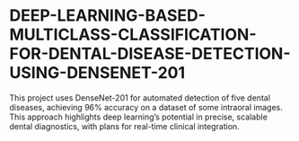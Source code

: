 # DEEP-LEARNING-BASED-MULTICLASS-CLASSIFICATION-FOR-DENTAL-DISEASE-DETECTION-USING-DENSENET-201
This project uses DenseNet-201 for automated detection of five dental diseases, achieving 96% accuracy on a dataset of some intraoral images. This approach highlights deep learning’s potential in precise, scalable dental diagnostics, with plans for real-time clinical integration.

